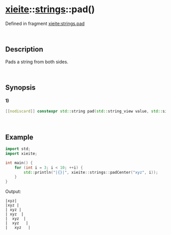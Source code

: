 # [xieite](../../xieite.md)\:\:[strings](../../strings.md)\:\:pad\(\)
Defined in fragment [xieite:strings.pad](../../../src/strings/pad.cpp)

&nbsp;

## Description
Pads a string from both sides.

&nbsp;

## Synopsis
#### 1)
```cpp
[[nodiscard]] constexpr std::string pad(std::string_view value, std::size_t size, char padding = ' ', bool alignFront = true) noexcept;
```

&nbsp;

## Example
```cpp
import std;
import xieite;

int main() {
    for (int i = 3; i < 10; ++i) {
        std::println("|{}|", xieite::strings::padCenter("xyz", i));
    }
}
```
Output:
```
|xyz|
|xyz |
| xyz |
| xyz  |
|  xyz  |
|  xyz   |
|   xyz   |
```

